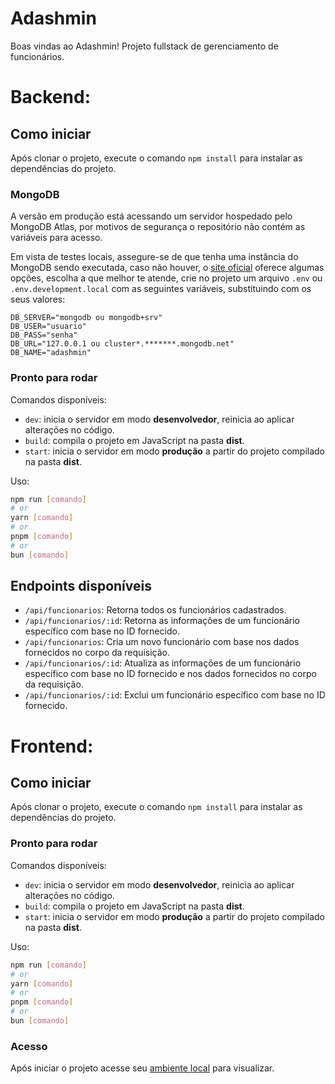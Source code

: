 # Adashmin

Boas vindas ao Adashmin! Projeto fullstack de gerenciamento de funcionários.

# Backend:

## Como iniciar

Após clonar o projeto, execute o comando `npm install` para instalar as dependências do projeto.

### MongoDB

A versão em produção está acessando um servidor hospedado pelo MongoDB Atlas, por motivos de segurança o repositório não contém as variáveis para acesso.

Em vista de testes locais, assegure-se de que tenha uma instância do MongoDB sendo executada, caso não houver, o [site oficial](https://www.mongodb.com/pt-br) oferece algumas opções, escolha a que melhor te atende, crie no projeto um arquivo `.env` ou `.env.development.local` com as seguintes variáveis, substituindo com os seus valores:

```Basic
DB_SERVER="mongodb ou mongodb+srv"
DB_USER="usuario"
DB_PASS="senha"
DB_URL="127.0.0.1 ou cluster*.*******.mongodb.net"
DB_NAME="adashmin"
```

### Pronto para rodar

Comandos disponíveis:

- `dev`: inicia o servidor em modo **desenvolvedor**, reinicia ao aplicar alterações no código.
- `build`: compila o projeto em JavaScript na pasta **dist**.
- `start`: inicia o servidor em modo **produção** a partir do projeto compilado na pasta **dist**.

Uso:

```bash
npm run [comando]
# or
yarn [comando]
# or
pnpm [comando]
# or
bun [comando]
```

## Endpoints disponíveis

- `/api/funcionarios`: Retorna todos os funcionários cadastrados.
- `/api/funcionarios/:id`: Retorna as informações de um funcionário específico com base no ID fornecido.
- `/api/funcionarios`: Cria um novo funcionário com base nos dados fornecidos no corpo da requisição.
- `/api/funcionarios/:id`: Atualiza as informações de um funcionário específico com base no ID fornecido e nos dados fornecidos no corpo da requisição.
- `/api/funcionarios/:id`: Exclui um funcionário específico com base no ID fornecido.

# Frontend:

## Como iniciar

Após clonar o projeto, execute o comando `npm install` para instalar as dependências do projeto.

### Pronto para rodar

Comandos disponíveis:

- `dev`: inicia o servidor em modo **desenvolvedor**, reinicia ao aplicar alterações no código.
- `build`: compila o projeto em JavaScript na pasta **dist**.
- `start`: inicia o servidor em modo **produção** a partir do projeto compilado na pasta **dist**.

Uso:

```bash
npm run [comando]
# or
yarn [comando]
# or
pnpm [comando]
# or
bun [comando]
```

### Acesso

Após iniciar o projeto acesse seu [ambiente local](http://localhost:3000) para visualizar.
